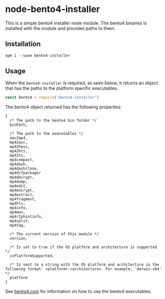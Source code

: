 # node-bento4-installer
This is a simple bento4 installer node module. The bento4 binaries is installed with the module and provides paths to them.

## Installation
```js
npm i --save bento4-installer
```

## Usage
When the `bento4-installer` is required, as seen below, it returns an object that has the paths to the platform specific executables.

```js
const bento4 = require('bento4-installer')
```
The bento4 object returned has the following properties:

```
{
  /* The path to the bento4 bin folder */
  binPath,

  /* The path to the executables */
  aac2mp4,
  mp42avc,
  mp42hevc,
  mp42hls,
  mp42ts,
  mp4compact,
  mp4dash,
  mp4dashclone,
  mp4dcfpackager
  mp4decrypt,
  mp4dump,
  mp4edit,
  mp4encrypt,
  mp4extract,
  mp4fragment,
  mp4hls,
  mp4info,
  mp4mux,
  mp4rtphintinfo,
  mp4split,
  mp4tag,

  /* The current version of this module */
  version,

  /* Is set to true if the OS platform and architecture is supported */
  isPlatformSupported,

  /* Is sent to a string with the OS platform and architecture in the following format: <platform>-<architecture>. For example, 'darwin-x64' */
  platform
}
```
See [bento4.com](https://www.bento4.com/) for information on how to use the bento4 executables.
